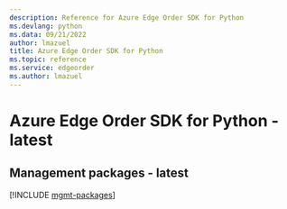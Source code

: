 ```yaml
---
description: Reference for Azure Edge Order SDK for Python
ms.devlang: python
ms.data: 09/21/2022
author: lmazuel
title: Azure Edge Order SDK for Python
ms.topic: reference
ms.service: edgeorder
ms.author: lmazuel
---
```

# Azure Edge Order SDK for Python - latest

## Management packages - latest
[!INCLUDE [mgmt-packages](edge-order-mgmt-index.md)]
